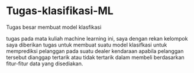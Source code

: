 # Tugas-klasifikasi-ML
Tugas besar membuat model klasfikasi 

tugas pada mata kuliah machine learning ini, saya dengan rekan kelompok saya diberikan tugas untuk membuat suatu model klasifkasi untuk memprediksi pelanggan 
pada suatu dealer kendaraan apabila pelanggan tersebut dianggap tertarik atau tidak tertarik dalam membeli berdasarkan fitur-fitur data yang disediakan. 
